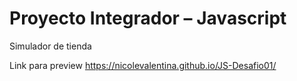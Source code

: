 # Proyecto Integrador – Javascript
Simulador de tienda

Link para preview
https://nicolevalentina.github.io/JS-Desafio01/
